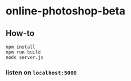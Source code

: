 # online-photoshop-beta

## How-to

```
npm install  
npm run build  
node server.js  
```

### listen on `localhost:5000`
